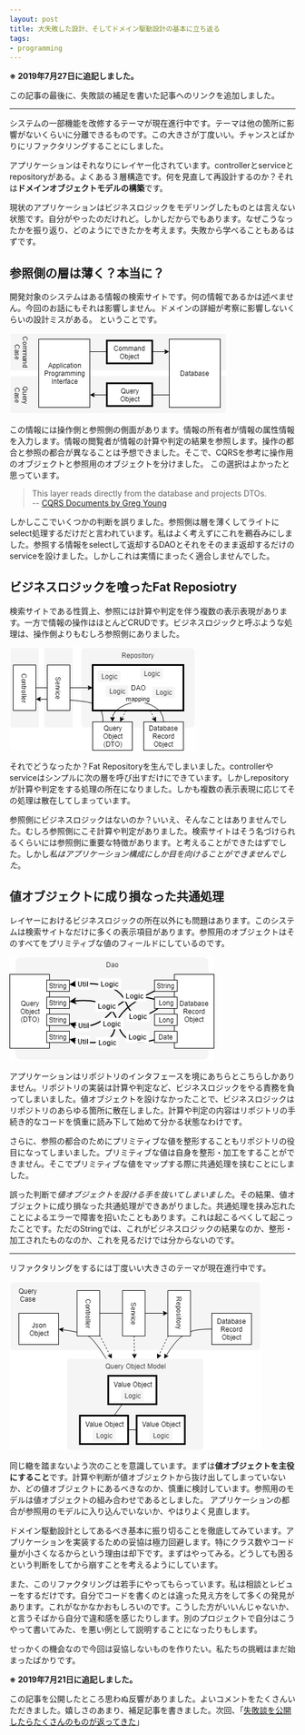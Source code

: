 ```yaml
---
layout: post
title: 大失敗した設計、そしてドメイン駆動設計の基本に立ち返る
tags: 
- programming
---
```


**※ 2019年7月27日に追記しました。**

この記事の最後に、失敗談の補足を書いた記事へのリンクを追加しました。

----

システムの一部機能を改修するテーマが現在進行中です。テーマは他の箇所に影響がないくらいに分離できるものです。この大きさが丁度いい。チャンスとばかりにリファクタリングすることにしました。

アプリケーションはそれなりにレイヤー化されています。controllerとserviceとrepositoryがある。よくある３層構造です。何を見直して再設計するのか？それは**ドメインオブジェクトモデルの構築**です。

現状のアプリケーションはビジネスロジックをモデリングしたものとは言えない状態です。自分がやったのだけれど。しかしだからでもあります。なぜこうなったかを振り返り、どのようにできたかを考えます。失敗から学べることもあるはずです。

## 参照側の層は薄く？本当に？

開発対象のシステムはある情報の検索サイトです。何の情報であるかは述べません。今回のお話にもそれは影響しません。ドメインの詳細が考察に影響しないくらいの設計ミスがある。
ということです。

![CQRS](../images/posts/2019-07-21/cqrs.png)

この情報には操作側と参照側の側面があります。情報の所有者が情報の属性情報を入力します。情報の閲覧者が情報の計算や判定の結果を参照します。操作の都合と参照の都合が異なることは予想できました。そこで、CQRSを参考に操作用のオブジェクトと参照用のオブジェクトを分けました。
この選択はよかったと思っています。

> This layer reads directly from the database and projects DTOs.  
-- [CQRS Documents by Greg Young](https://cqrs.files.wordpress.com/2010/11/cqrs_documents.pdf)

しかしここでいくつかの判断を誤りました。参照側は層を薄くしてライトにselect処理するだけだと言われています。私はよく考えずにこれを鵜呑みにしました。参照する情報をselectして返却するDAOとそれをそのまま返却するだけのserviceを設けました。しかしこれは実情にまったく適合しませんでした。

## ビジネスロジックを喰ったFat Reposiotry

検索サイトである性質上、参照には計算や判定を伴う複数の表示表現があります。一方で情報の操作はほとんどCRUDです。ビジネスロジックと呼ぶような処理は、操作側よりもむしろ参照側にありました。

![Fat Repository](../images/posts/2019-07-21/fat-repository.png)

それでどうなったか？Fat Repositoryを生んでしまいました。controllerやserviceはシンプルに次の層を呼び出すだけにできています。しかしrepositoryが計算や判定をする処理の所在になりました。しかも複数の表示表現に応じてその処理は散在してしまっています。

参照側にビジネスロジックはないのか？いいえ、そんなことはありませんでした。むしろ参照側にこそ計算や判定がありました。検索サイトはそう名づけられるくらいには参照側に重要な特徴があります。と考えることができたはずでした。しかし*私はアプリケーション構成にしか目を向けることができませんでした*。

## 値オブジェクトに成り損なった共通処理

レイヤーにおけるビジネスロジックの所在以外にも問題はあります。このシステムは検索サイトなだけに多くの表示項目があります。参照用のオブジェクトはそのすべてをプリミティブな値のフィールドにしているのです。

![Primitive value fields](../images/posts/2019-07-21/primitive-value-fields.png)

アプリケーションはリポジトリのインタフェースを境にあちらとこちらしかありません。リポジトリの実装は計算や判定など、ビジネスロジックをやる責務を負ってしまいました。値オブジェクトを設けなかったことで、ビジネスロジックはリポジトリのあらゆる箇所に散在しました。計算や判定の内容はリポジトリの手続き的なコードを慎重に読み下して始めて分かる状態なわけです。

さらに、参照の都合のためにプリミティブな値を整形することもリポジトリの役目になってしまいました。プリミティブな値は自身を整形・加工をすることができません。そこでプリミティブな値をマップする際に共通処理を挟むことにしました。

誤った判断で*値オブジェクトを設ける手を抜いてしまいました*。その結果、値オブジェクトに成り損なった共通処理ができあがりました。共通処理を挟み忘れたことによるエラーで障害を招いたこともあります。これは起こるべくして起こったことです。ただのStringでは、これがビジネスロジックの結果なのか、整形・加工されたものなのか、これを見るだけでは分からないのです。

----

リファクタリングをするには丁度いい大きさのテーマが現在進行中です。

![Query Object Model](../images/posts/2019-07-21/query-object-model.png)

同じ轍を踏まないよう次のことを意識しています。まずは**値オブジェクトを主役にすること**です。計算や判断が値オブジェクトから抜け出してしまっていないか、どの値オブジェクトにあるべきなのか、慎重に検討しています。参照用のモデルは値オブジェクトの組み合わせであるとしました。
アプリケーションの都合が参照用のモデルに入り込んでいないか、やはりよく見直します。

ドメイン駆動設計としてあるべき基本に振り切ることを徹底してみています。アプリケーションを実装するための妥協は極力回避します。特にクラス数やコード量が小さくなるからという理由は却下です。まずはやってみる。どうしても困るという判断をしてから崩すことを考えるようにしています。

また、このリファクタリングは若手にやってもらっています。私は相談とレビューをするだけです。自分でコードを書くのとは違った見え方をして多くの発見があります。これがなかなかおもしろいのです。こうした方がいいんじゃないか、と言うそばから自分で違和感を感じたりします。別のプロジェクトで自分はこうやって書いてみた、を悪い例として説明することになったりもします。

せっかくの機会なので今回は妥協しないものを作りたい。私たちの挑戦はまだ始まったばかりです。

**※ 2019年7月21日に追記しました。**

この記事を公開したところ思わぬ反響がありました。よいコメントをたくさんいただきました。嬉しさのあまり、補足記事を書きました。次回、「[失敗談を公開したらたくさんのものが返ってきた](./a-lot-of-returns-with-my-embarrassing-experience)」